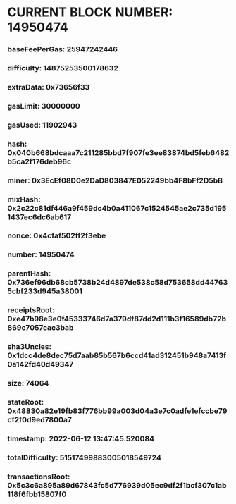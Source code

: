 # CURRENT BLOCK NUMBER: 14950474

### baseFeePerGas: 25947242446
### difficulty: 14875253500178632
### extraData: 0x73656f33
### gasLimit: 30000000
### gasUsed: 11902943
### hash: 0x040b668bdcaaa7c211285bbd7f907fe3ee83874bd5feb6482b5ca2f176deb96c
### miner: 0x3EcEf08D0e2DaD803847E052249bb4F8bFf2D5bB
### mixHash: 0x2c22c81df446a9f459dc4b0a411067c1524545ae2c735d1951437ec6dc6ab617
### nonce: 0x4cfaf502ff2f3ebe
### number: 14950474
### parentHash: 0x736ef96db68cb5738b24d4897de538c58d753658dd447635cbf233d945a38001
### receiptsRoot: 0xe47b98e3e0f45333746d7a379df87dd2d111b3f16589db72b869c7057cac3bab
### sha3Uncles: 0x1dcc4de8dec75d7aab85b567b6ccd41ad312451b948a7413f0a142fd40d49347
### size: 74064
### stateRoot: 0x48830a82e19fb83f776bb99a003d04a3e7c0adfe1efccbe79cf2f0d9ed7800a7
### timestamp: 2022-06-12 13:47:45.520084
### totalDifficulty: 51517499883005018549724
### transactionsRoot: 0x5c3c6a895a89d67843fc5d776939d05ec9df2f1bcf307c1ab118f6fbb15807f0
